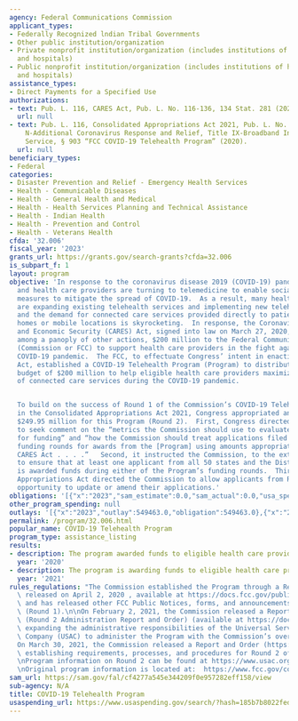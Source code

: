 ```yaml
---
agency: Federal Communications Commission
applicant_types:
- Federally Recognized lndian Tribal Governments
- Other public institution/organization
- Private nonprofit institution/organization (includes institutions of higher education
  and hospitals)
- Public nonprofit institution/organization (includes institutions of higher education
  and hospitals)
assistance_types:
- Direct Payments for a Specified Use
authorizations:
- text: Pub. L. 116, CARES Act, Pub. L. No. 116-136, 134 Stat. 281 (2020).
  url: null
- text: Pub. L. 116, Consolidated Appropriations Act 2021, Pub. L. No.  116-260, Division
    N-Additional Coronavirus Response and Relief, Title IX-Broadband Internet Access
    Service, § 903 “FCC COVID-19 Telehealth Program” (2020).
  url: null
beneficiary_types:
- Federal
categories:
- Disaster Prevention and Relief - Emergency Health Services
- Health - Communicable Diseases
- Health - General Health and Medical
- Health - Health Services Planning and Technical Assistance
- Health - Indian Health
- Health - Prevention and Control
- Health - Veterans Health
cfda: '32.006'
fiscal_year: '2023'
grants_url: https://grants.gov/search-grants?cfda=32.006
is_subpart_f: 1
layout: program
objective: 'In response to the coronavirus disease 2019 (COVID-19) pandemic, communities
  and health care providers are turning to telemedicine to enable social distancing
  measures to mitigate the spread of COVID-19.  As a result, many health care providers
  are expanding existing telehealth services and implementing new telehealth services,
  and the demand for connected care services provided directly to patients in their
  homes or mobile locations is skyrocketing.  In response, the Coronavirus Aid, Relief,
  and Economic Security (CARES) Act, signed into law on March 27, 2020, provided,
  among a panoply of other actions, $200 million to the Federal Communications Commission
  (Commission or FCC) to support health care providers in the fight against the ongoing
  COVID-19 pandemic.  The FCC, to effectuate Congress’ intent in enacting the CARES
  Act, established a COVID-19 Telehealth Program (Program) to distribute an appropriated
  budget of $200 million to help eligible health care providers maximize their provision
  of connected care services during the COVID-19 pandemic.


  To build on the success of Round 1 of the Commission’s COVID-19 Telehealth Program,
  in the Consolidated Appropriations Act 2021, Congress appropriated an additional
  $249.95 million for this Program (Round 2).  First, Congress directed the Commission
  to seek comment on the “metrics the Commission should use to evaluate applications
  for funding” and “how the Commission should treat applications filed during the
  funding rounds for awards from the [Program] using amounts appropriated under the
  CARES Act . . . .”   Second, it instructed the Commission, to the extent feasible,
  to ensure that at least one applicant from all 50 states and the District of Columbia
  is awarded funds during either of the Program’s funding rounds.  Third, the Consolidated
  Appropriations Act directed the Commission to allow applicants from Round 1 the
  opportunity to update or amend their applications.'
obligations: '[{"x":"2023","sam_estimate":0.0,"sam_actual":0.0,"usa_spending_actual":-3415183.7},{"x":"2024","sam_estimate":0.0,"sam_actual":0.0,"usa_spending_actual":-3781550.33},{"x":"2025","sam_estimate":0.0,"sam_actual":0.0,"usa_spending_actual":0.0}]'
other_program_spending: null
outlays: '[{"x":"2023","outlay":549463.0,"obligation":549463.0},{"x":"2024","outlay":0.0,"obligation":0.0},{"x":"2025","outlay":0.0,"obligation":0.0}]'
permalink: /program/32.006.html
popular_name: COVID-19 Telehealth Program
program_type: assistance_listing
results:
- description: The program awarded funds to eligible health care providers.
  year: '2020'
- description: The program is awarding funds to eligible health care providers.
  year: '2021'
rules_regulations: "The Commission established the Program through a Report and Order\
  \ released on April 2, 2020 , available at https://docs.fcc.gov/public/attachments/FCC-20-44A1.pdf;\
  \ and has released other FCC Public Notices, forms, and announcements for the program\
  \ (Round 1).\n\nOn February 2, 2021, the Commission released a Report and Order\
  \ (Round 2 Administration Report and Order) (available at https://docs.fcc.gov/public/attachments/FCC-21-24A1.pdf)\
  \ expanding the administrative responsibilities of the Universal Service Administrative\
  \ Company (USAC) to administer the Program with the Commission’s oversight.  \n\n\
  On March 30, 2021, the Commission released a Report and Order (https://docs.fcc.gov/public/attachments/FCC-21-39A1.pdf)\
  \ establishing requirements, processes, and procedures for Round 2 of Program funding.\n\
  \nProgram information on Round 2 can be found at https://www.usac.org/about/covid-19-telehealth-program/\n\
  \nOriginal program information is located at:  https://www.fcc.gov/covid-19-telehealth-program-invoices-reimbursements"
sam_url: https://sam.gov/fal/cf4277a545e344209f0e957282eff158/view
sub-agency: N/A
title: COVID-19 Telehealth Program
usaspending_url: https://www.usaspending.gov/search/?hash=185b7b8022fed020ba33f58de0a84138
---
```

